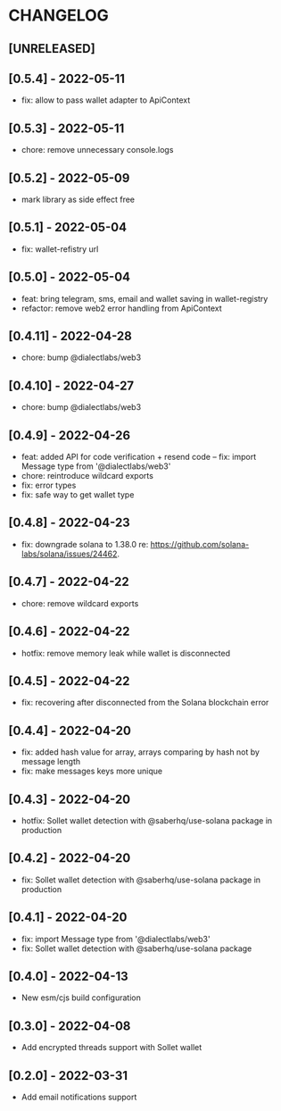 # CHANGELOG

## [UNRELEASED]

## [0.5.4] - 2022-05-11

- fix: allow to pass wallet adapter to ApiContext

## [0.5.3] - 2022-05-11

- chore: remove unnecessary console.logs

## [0.5.2] - 2022-05-09

- mark library as side effect free

## [0.5.1] - 2022-05-04

- fix: wallet-refistry url

## [0.5.0] - 2022-05-04

- feat: bring telegram, sms, email and wallet saving in wallet-registry
- refactor: remove web2 error handling from ApiContext

## [0.4.11] - 2022-04-28

- chore: bump @dialectlabs/web3

## [0.4.10] - 2022-04-27

- chore: bump @dialectlabs/web3

## [0.4.9] - 2022-04-26

- feat: added API for code verification + resend code
  – fix: import Message type from '@dialectlabs/web3'
- chore: reintroduce wildcard exports
- fix: error types
- fix: safe way to get wallet type

## [0.4.8] - 2022-04-23

- fix: downgrade solana to 1.38.0 re: https://github.com/solana-labs/solana/issues/24462.

## [0.4.7] - 2022-04-22

- chore: remove wildcard exports

## [0.4.6] - 2022-04-22

- hotfix: remove memory leak while wallet is disconnected

## [0.4.5] - 2022-04-22

- fix: recovering after disconnected from the Solana blockchain error

## [0.4.4] - 2022-04-20

- fix: added hash value for array, arrays comparing by hash not by message length
- fix: make messages keys more unique

## [0.4.3] - 2022-04-20

- hotfix: Sollet wallet detection with @saberhq/use-solana package in production

## [0.4.2] - 2022-04-20

- fix: Sollet wallet detection with @saberhq/use-solana package in production

## [0.4.1] - 2022-04-20

- fix: import Message type from '@dialectlabs/web3'
- fix: Sollet wallet detection with @saberhq/use-solana package

## [0.4.0] - 2022-04-13

- New esm/cjs build configuration

## [0.3.0] - 2022-04-08

- Add encrypted threads support with Sollet wallet

## [0.2.0] - 2022-03-31

- Add email notifications support
